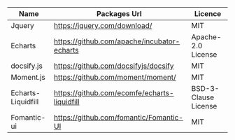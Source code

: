 | Name               	| Packages Url                                 	| Licence              	|
|--------------------	|----------------------------------------------	|----------------------	|
| Jquery             	| https://jquery.com/download/                 	| MIT                  	|
| Echarts            	| https://github.com/apache/incubator-echarts  	| Apache-2.0 License   	|
| docsify.js         	| https://github.com/docsifyjs/docsify         	| MIT                  	|
| Moment.js          	| https://github.com/moment/moment/            	| MIT                  	|
| Echarts-Liquidfill 	| https://github.com/ecomfe/echarts-liquidfill 	| BSD-3-Clause License 	|
| Fomantic-ui        	| https://github.com/fomantic/Fomantic-UI      	| MIT                  	|
